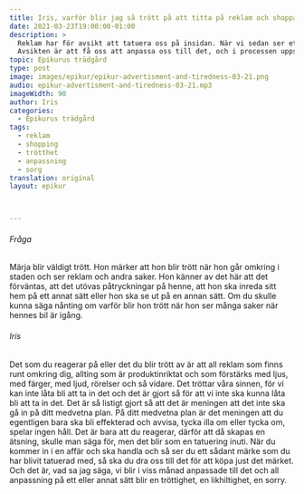 ```yaml
---
title: Iris, varför blir jag så trött på att titta på reklam och shoppa?
date: 2021-03-23T19:00:00-01:00
description: >
  Reklam har för avsikt att tatuera oss på insidan. När vi sedan ser ett varumärke i butiken som vi är tatuerade med känner vi oss attraherade av det.
  Avsikten är att få oss att anpassa oss till det, och i processen uppstår trötthet och ett slags sorg.
topic: Epikurus trädgård
type: post
image: images/epikur/epikur-advertisment-and-tiredness-03-21.png
audio: epikur-advertisment-and-tiredness-03-21.mp3
imageWidth: 90
author: Iris
categories:
  - Epikurus trädgård
tags:
  - reklam
  - shopping
  - trötthet
  - anpassning
  - sorg
translation: original
layout: epikur



---
```


###### Fråga
Märja blir väldigt trött.
Hon märker att hon blir trött när hon går omkring i staden och ser reklam och andra saker.
Hon känner av det här att det förväntas, att det utövas påtryckningar på henne, att hon ska inreda sitt hem på ett annat sätt eller hon ska se ut på en annan sätt.
Om du skulle kunna säga nånting om varför blir hon trött när hon ser många saker när hennes bil är igång.

###### Iris
Det som du reagerar på eller det du blir trött av är att all reklam som finns runt omkring dig, allting som är produktinriktat och som förstärks med ljus, med färger,
med ljud, rörelser och så vidare. Det tröttar våra sinnen, för vi kan inte låta bli att ta in det och det är gjort så för att vi inte ska kunna låta bli att ta in det.
Det är så listigt gjort så att det är meningen att det inte ska gå in på ditt medvetna plan. På ditt medvetna plan är det meningen att du egentligen bara ska bli effekterad och avvisa, tycka illa om eller tycka om, spelar ingen håll.
Det är bara att du reagerar, därför att då skapas en ätsning, skulle man säga för, men det blir som en tatuering inuti.
När du kommer in i en affär och ska handla och så ser du ett sådant märke som du har blivit tatuerad med, så ska du dra oss till det för att köpa just det märket.
Och det är, vad sa jag säga, vi blir i viss månad anpassade till det och all anpassning på ett eller annat sätt blir en tröttighet, en likhiltighet, en sorry.
